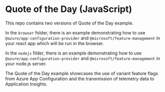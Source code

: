# Quote of the Day (JavaScript)

This repo contains two versions of Quote of the Day example.

In the `browser` folder, there is an example demonstrating how to use `@azure/app-configuration-provider` and `@microsoft/feature-management` in your react app which will be run in the browser.

In the `nodejs` filder, there is an example demonstrating how to use `@azure/app-configuration-provider` and `@microsoft/feature-management` in your node.js server.

The Quote of the Day example showcases the use of variant feature flags from Azure App Configuration and the transmission of telemetry data to Application Insights.